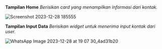 **Tampilan Home**
_Berisikan card yang menampilkan informasi dari kontak._


![Screenshot 2023-12-28 185555](https://github.com/priboen/consumeRestAPI/assets/108622483/3736f564-7789-4e3a-ad56-07a686a4f0bb)





**Tampilan Input Data**
_Berisikan widget untuk menerima input kontak dari user._


![WhatsApp Image 2023-12-28 at 19 07 30_4ad31b20](https://github.com/priboen/consumeRestAPI/assets/108622483/e4db76d5-08f9-43f8-9eb2-f11a192cc12c)
